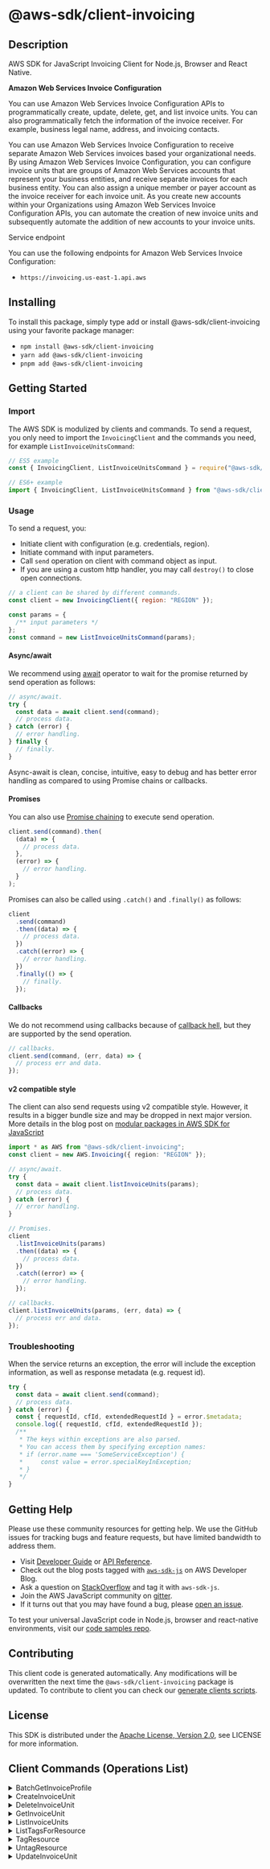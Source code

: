 <!-- generated file, do not edit directly -->

# @aws-sdk/client-invoicing

## Description

AWS SDK for JavaScript Invoicing Client for Node.js, Browser and React Native.

<p>
<b>Amazon Web Services Invoice Configuration</b>
</p>
<p>You can use Amazon Web Services Invoice Configuration APIs to programmatically create,
update, delete, get, and list invoice units. You can also programmatically fetch the
information of the invoice receiver. For example, business legal name, address, and invoicing
contacts. </p>
<p>You can use Amazon Web Services Invoice Configuration to receive separate Amazon Web Services invoices based your organizational needs. By using Amazon Web Services Invoice Configuration, you can configure invoice units that are groups of Amazon Web Services accounts that represent your business entities, and receive separate invoices for each business entity. You can also assign a unique member or payer account as the invoice receiver for each invoice unit. As you create new accounts within your Organizations using Amazon Web Services Invoice Configuration APIs, you can automate the creation of new invoice units and subsequently automate the addition of new accounts to your invoice units.</p>
<p>Service endpoint</p>
<p>You can use the following endpoints for Amazon Web Services Invoice Configuration:</p>
<ul>
<li>
<p>
<code>https://invoicing.us-east-1.api.aws</code>
</p>
</li>
</ul>

## Installing

To install this package, simply type add or install @aws-sdk/client-invoicing
using your favorite package manager:

- `npm install @aws-sdk/client-invoicing`
- `yarn add @aws-sdk/client-invoicing`
- `pnpm add @aws-sdk/client-invoicing`

## Getting Started

### Import

The AWS SDK is modulized by clients and commands.
To send a request, you only need to import the `InvoicingClient` and
the commands you need, for example `ListInvoiceUnitsCommand`:

```js
// ES5 example
const { InvoicingClient, ListInvoiceUnitsCommand } = require("@aws-sdk/client-invoicing");
```

```ts
// ES6+ example
import { InvoicingClient, ListInvoiceUnitsCommand } from "@aws-sdk/client-invoicing";
```

### Usage

To send a request, you:

- Initiate client with configuration (e.g. credentials, region).
- Initiate command with input parameters.
- Call `send` operation on client with command object as input.
- If you are using a custom http handler, you may call `destroy()` to close open connections.

```js
// a client can be shared by different commands.
const client = new InvoicingClient({ region: "REGION" });

const params = {
  /** input parameters */
};
const command = new ListInvoiceUnitsCommand(params);
```

#### Async/await

We recommend using [await](https://developer.mozilla.org/en-US/docs/Web/JavaScript/Reference/Operators/await)
operator to wait for the promise returned by send operation as follows:

```js
// async/await.
try {
  const data = await client.send(command);
  // process data.
} catch (error) {
  // error handling.
} finally {
  // finally.
}
```

Async-await is clean, concise, intuitive, easy to debug and has better error handling
as compared to using Promise chains or callbacks.

#### Promises

You can also use [Promise chaining](https://developer.mozilla.org/en-US/docs/Web/JavaScript/Guide/Using_promises#chaining)
to execute send operation.

```js
client.send(command).then(
  (data) => {
    // process data.
  },
  (error) => {
    // error handling.
  }
);
```

Promises can also be called using `.catch()` and `.finally()` as follows:

```js
client
  .send(command)
  .then((data) => {
    // process data.
  })
  .catch((error) => {
    // error handling.
  })
  .finally(() => {
    // finally.
  });
```

#### Callbacks

We do not recommend using callbacks because of [callback hell](http://callbackhell.com/),
but they are supported by the send operation.

```js
// callbacks.
client.send(command, (err, data) => {
  // process err and data.
});
```

#### v2 compatible style

The client can also send requests using v2 compatible style.
However, it results in a bigger bundle size and may be dropped in next major version. More details in the blog post
on [modular packages in AWS SDK for JavaScript](https://aws.amazon.com/blogs/developer/modular-packages-in-aws-sdk-for-javascript/)

```ts
import * as AWS from "@aws-sdk/client-invoicing";
const client = new AWS.Invoicing({ region: "REGION" });

// async/await.
try {
  const data = await client.listInvoiceUnits(params);
  // process data.
} catch (error) {
  // error handling.
}

// Promises.
client
  .listInvoiceUnits(params)
  .then((data) => {
    // process data.
  })
  .catch((error) => {
    // error handling.
  });

// callbacks.
client.listInvoiceUnits(params, (err, data) => {
  // process err and data.
});
```

### Troubleshooting

When the service returns an exception, the error will include the exception information,
as well as response metadata (e.g. request id).

```js
try {
  const data = await client.send(command);
  // process data.
} catch (error) {
  const { requestId, cfId, extendedRequestId } = error.$metadata;
  console.log({ requestId, cfId, extendedRequestId });
  /**
   * The keys within exceptions are also parsed.
   * You can access them by specifying exception names:
   * if (error.name === 'SomeServiceException') {
   *     const value = error.specialKeyInException;
   * }
   */
}
```

## Getting Help

Please use these community resources for getting help.
We use the GitHub issues for tracking bugs and feature requests, but have limited bandwidth to address them.

- Visit [Developer Guide](https://docs.aws.amazon.com/sdk-for-javascript/v3/developer-guide/welcome.html)
  or [API Reference](https://docs.aws.amazon.com/AWSJavaScriptSDK/v3/latest/index.html).
- Check out the blog posts tagged with [`aws-sdk-js`](https://aws.amazon.com/blogs/developer/tag/aws-sdk-js/)
  on AWS Developer Blog.
- Ask a question on [StackOverflow](https://stackoverflow.com/questions/tagged/aws-sdk-js) and tag it with `aws-sdk-js`.
- Join the AWS JavaScript community on [gitter](https://gitter.im/aws/aws-sdk-js-v3).
- If it turns out that you may have found a bug, please [open an issue](https://github.com/aws/aws-sdk-js-v3/issues/new/choose).

To test your universal JavaScript code in Node.js, browser and react-native environments,
visit our [code samples repo](https://github.com/aws-samples/aws-sdk-js-tests).

## Contributing

This client code is generated automatically. Any modifications will be overwritten the next time the `@aws-sdk/client-invoicing` package is updated.
To contribute to client you can check our [generate clients scripts](https://github.com/aws/aws-sdk-js-v3/tree/main/scripts/generate-clients).

## License

This SDK is distributed under the
[Apache License, Version 2.0](http://www.apache.org/licenses/LICENSE-2.0),
see LICENSE for more information.

## Client Commands (Operations List)

<details>
<summary>
BatchGetInvoiceProfile
</summary>

[Command API Reference](https://docs.aws.amazon.com/AWSJavaScriptSDK/v3/latest/client/invoicing/command/BatchGetInvoiceProfileCommand/) / [Input](https://docs.aws.amazon.com/AWSJavaScriptSDK/v3/latest/Package/-aws-sdk-client-invoicing/Interface/BatchGetInvoiceProfileCommandInput/) / [Output](https://docs.aws.amazon.com/AWSJavaScriptSDK/v3/latest/Package/-aws-sdk-client-invoicing/Interface/BatchGetInvoiceProfileCommandOutput/)

</details>
<details>
<summary>
CreateInvoiceUnit
</summary>

[Command API Reference](https://docs.aws.amazon.com/AWSJavaScriptSDK/v3/latest/client/invoicing/command/CreateInvoiceUnitCommand/) / [Input](https://docs.aws.amazon.com/AWSJavaScriptSDK/v3/latest/Package/-aws-sdk-client-invoicing/Interface/CreateInvoiceUnitCommandInput/) / [Output](https://docs.aws.amazon.com/AWSJavaScriptSDK/v3/latest/Package/-aws-sdk-client-invoicing/Interface/CreateInvoiceUnitCommandOutput/)

</details>
<details>
<summary>
DeleteInvoiceUnit
</summary>

[Command API Reference](https://docs.aws.amazon.com/AWSJavaScriptSDK/v3/latest/client/invoicing/command/DeleteInvoiceUnitCommand/) / [Input](https://docs.aws.amazon.com/AWSJavaScriptSDK/v3/latest/Package/-aws-sdk-client-invoicing/Interface/DeleteInvoiceUnitCommandInput/) / [Output](https://docs.aws.amazon.com/AWSJavaScriptSDK/v3/latest/Package/-aws-sdk-client-invoicing/Interface/DeleteInvoiceUnitCommandOutput/)

</details>
<details>
<summary>
GetInvoiceUnit
</summary>

[Command API Reference](https://docs.aws.amazon.com/AWSJavaScriptSDK/v3/latest/client/invoicing/command/GetInvoiceUnitCommand/) / [Input](https://docs.aws.amazon.com/AWSJavaScriptSDK/v3/latest/Package/-aws-sdk-client-invoicing/Interface/GetInvoiceUnitCommandInput/) / [Output](https://docs.aws.amazon.com/AWSJavaScriptSDK/v3/latest/Package/-aws-sdk-client-invoicing/Interface/GetInvoiceUnitCommandOutput/)

</details>
<details>
<summary>
ListInvoiceUnits
</summary>

[Command API Reference](https://docs.aws.amazon.com/AWSJavaScriptSDK/v3/latest/client/invoicing/command/ListInvoiceUnitsCommand/) / [Input](https://docs.aws.amazon.com/AWSJavaScriptSDK/v3/latest/Package/-aws-sdk-client-invoicing/Interface/ListInvoiceUnitsCommandInput/) / [Output](https://docs.aws.amazon.com/AWSJavaScriptSDK/v3/latest/Package/-aws-sdk-client-invoicing/Interface/ListInvoiceUnitsCommandOutput/)

</details>
<details>
<summary>
ListTagsForResource
</summary>

[Command API Reference](https://docs.aws.amazon.com/AWSJavaScriptSDK/v3/latest/client/invoicing/command/ListTagsForResourceCommand/) / [Input](https://docs.aws.amazon.com/AWSJavaScriptSDK/v3/latest/Package/-aws-sdk-client-invoicing/Interface/ListTagsForResourceCommandInput/) / [Output](https://docs.aws.amazon.com/AWSJavaScriptSDK/v3/latest/Package/-aws-sdk-client-invoicing/Interface/ListTagsForResourceCommandOutput/)

</details>
<details>
<summary>
TagResource
</summary>

[Command API Reference](https://docs.aws.amazon.com/AWSJavaScriptSDK/v3/latest/client/invoicing/command/TagResourceCommand/) / [Input](https://docs.aws.amazon.com/AWSJavaScriptSDK/v3/latest/Package/-aws-sdk-client-invoicing/Interface/TagResourceCommandInput/) / [Output](https://docs.aws.amazon.com/AWSJavaScriptSDK/v3/latest/Package/-aws-sdk-client-invoicing/Interface/TagResourceCommandOutput/)

</details>
<details>
<summary>
UntagResource
</summary>

[Command API Reference](https://docs.aws.amazon.com/AWSJavaScriptSDK/v3/latest/client/invoicing/command/UntagResourceCommand/) / [Input](https://docs.aws.amazon.com/AWSJavaScriptSDK/v3/latest/Package/-aws-sdk-client-invoicing/Interface/UntagResourceCommandInput/) / [Output](https://docs.aws.amazon.com/AWSJavaScriptSDK/v3/latest/Package/-aws-sdk-client-invoicing/Interface/UntagResourceCommandOutput/)

</details>
<details>
<summary>
UpdateInvoiceUnit
</summary>

[Command API Reference](https://docs.aws.amazon.com/AWSJavaScriptSDK/v3/latest/client/invoicing/command/UpdateInvoiceUnitCommand/) / [Input](https://docs.aws.amazon.com/AWSJavaScriptSDK/v3/latest/Package/-aws-sdk-client-invoicing/Interface/UpdateInvoiceUnitCommandInput/) / [Output](https://docs.aws.amazon.com/AWSJavaScriptSDK/v3/latest/Package/-aws-sdk-client-invoicing/Interface/UpdateInvoiceUnitCommandOutput/)

</details>

